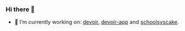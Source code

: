 ### Hi there 👋

- 🔭 I’m currently working on: 
[devoir](https://github.com/elfwap/devoir),
[devoir-app](https://github.com/elfwap/devoir-app) and [schoolsyscake](https://github.com/schoolsyscake).
